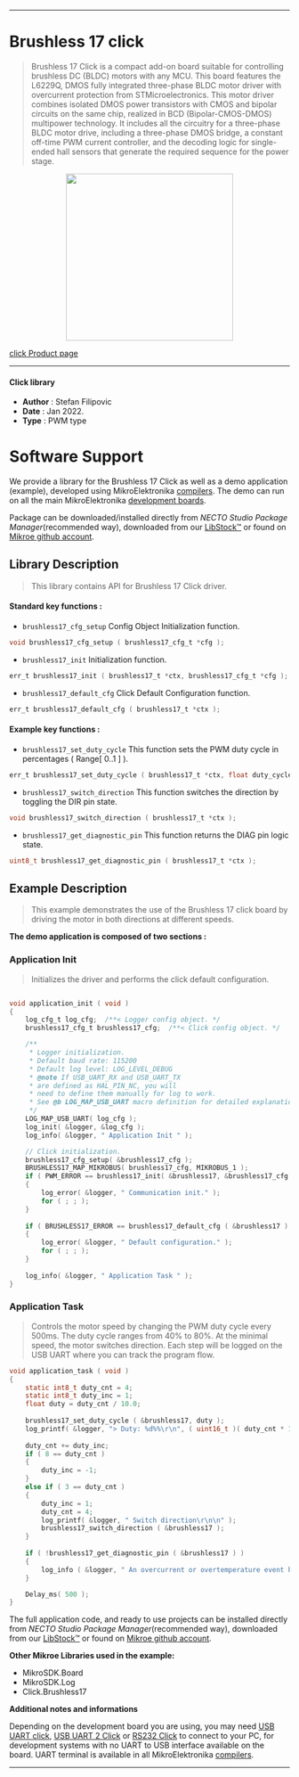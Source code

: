 
---
# Brushless 17 click

> Brushless 17 Click is a compact add-on board suitable for controlling brushless DC (BLDC) motors with any MCU. This board features the L6229Q, DMOS fully integrated three-phase BLDC motor driver with overcurrent protection from STMicroelectronics. This motor driver combines isolated DMOS power transistors with CMOS and bipolar circuits on the same chip, realized in BCD (Bipolar-CMOS-DMOS) multipower technology. It includes all the circuitry for a three-phase BLDC motor drive, including a three-phase DMOS bridge, a constant off-time PWM current controller, and the decoding logic for single-ended hall sensors that generate the required sequence for the power stage.

<p align="center">
  <img src="https://download.mikroe.com/images/click_for_ide/brushless17_click.png" height=300px>
</p>

[click Product page](https://www.mikroe.com/brushless-17-click)

---


#### Click library

- **Author**        : Stefan Filipovic
- **Date**          : Jan 2022.
- **Type**          : PWM type


# Software Support

We provide a library for the Brushless 17 Click
as well as a demo application (example), developed using MikroElektronika
[compilers](https://www.mikroe.com/necto-studio).
The demo can run on all the main MikroElektronika [development boards](https://www.mikroe.com/development-boards).

Package can be downloaded/installed directly from *NECTO Studio Package Manager*(recommended way), downloaded from our [LibStock&trade;](https://libstock.mikroe.com) or found on [Mikroe github account](https://github.com/MikroElektronika/mikrosdk_click_v2/tree/master/clicks).

## Library Description

> This library contains API for Brushless 17 Click driver.

#### Standard key functions :

- `brushless17_cfg_setup` Config Object Initialization function.
```c
void brushless17_cfg_setup ( brushless17_cfg_t *cfg );
```

- `brushless17_init` Initialization function.
```c
err_t brushless17_init ( brushless17_t *ctx, brushless17_cfg_t *cfg );
```

- `brushless17_default_cfg` Click Default Configuration function.
```c
err_t brushless17_default_cfg ( brushless17_t *ctx );
```

#### Example key functions :

- `brushless17_set_duty_cycle` This function sets the PWM duty cycle in percentages ( Range[ 0..1 ] ).
```c
err_t brushless17_set_duty_cycle ( brushless17_t *ctx, float duty_cycle );
```

- `brushless17_switch_direction` This function switches the direction by toggling the DIR pin state.
```c
void brushless17_switch_direction ( brushless17_t *ctx );
```

- `brushless17_get_diagnostic_pin` This function returns the DIAG pin logic state.
```c
uint8_t brushless17_get_diagnostic_pin ( brushless17_t *ctx );
```

## Example Description

> This example demonstrates the use of the Brushless 17 click board by driving the motor in both directions at different speeds.

**The demo application is composed of two sections :**

### Application Init

> Initializes the driver and performs the click default configuration.

```c

void application_init ( void )
{
    log_cfg_t log_cfg;  /**< Logger config object. */
    brushless17_cfg_t brushless17_cfg;  /**< Click config object. */

    /** 
     * Logger initialization.
     * Default baud rate: 115200
     * Default log level: LOG_LEVEL_DEBUG
     * @note If USB_UART_RX and USB_UART_TX 
     * are defined as HAL_PIN_NC, you will 
     * need to define them manually for log to work. 
     * See @b LOG_MAP_USB_UART macro definition for detailed explanation.
     */
    LOG_MAP_USB_UART( log_cfg );
    log_init( &logger, &log_cfg );
    log_info( &logger, " Application Init " );

    // Click initialization.
    brushless17_cfg_setup( &brushless17_cfg );
    BRUSHLESS17_MAP_MIKROBUS( brushless17_cfg, MIKROBUS_1 );
    if ( PWM_ERROR == brushless17_init( &brushless17, &brushless17_cfg ) )
    {
        log_error( &logger, " Communication init." );
        for ( ; ; );
    }
    
    if ( BRUSHLESS17_ERROR == brushless17_default_cfg ( &brushless17 ) )
    {
        log_error( &logger, " Default configuration." );
        for ( ; ; );
    }
    
    log_info( &logger, " Application Task " );
}

```

### Application Task

> Controls the motor speed by changing the PWM duty cycle every 500ms.
The duty cycle ranges from 40% to 80%. At the minimal speed, the motor switches direction.
Each step will be logged on the USB UART where you can track the program flow.

```c
void application_task ( void )
{
    static int8_t duty_cnt = 4;
    static int8_t duty_inc = 1;
    float duty = duty_cnt / 10.0;
    
    brushless17_set_duty_cycle ( &brushless17, duty );
    log_printf( &logger, "> Duty: %d%%\r\n", ( uint16_t )( duty_cnt * 10 ) );
    
    duty_cnt += duty_inc;
    if ( 8 == duty_cnt ) 
    {
        duty_inc = -1;
    }
    else if ( 3 == duty_cnt ) 
    {
        duty_inc = 1;
        duty_cnt = 4;
        log_printf( &logger, " Switch direction\r\n\n" );
        brushless17_switch_direction ( &brushless17 );
    }
    
    if ( !brushless17_get_diagnostic_pin ( &brushless17 ) )
    {
        log_info ( &logger, " An overcurrent or overtemperature event has occured " );
    }

    Delay_ms( 500 );
}
```

The full application code, and ready to use projects can be installed directly from *NECTO Studio Package Manager*(recommended way), downloaded from our [LibStock&trade;](https://libstock.mikroe.com) or found on [Mikroe github account](https://github.com/MikroElektronika/mikrosdk_click_v2/tree/master/clicks).

**Other Mikroe Libraries used in the example:**

- MikroSDK.Board
- MikroSDK.Log
- Click.Brushless17

**Additional notes and informations**

Depending on the development board you are using, you may need
[USB UART click](https://www.mikroe.com/usb-uart-click),
[USB UART 2 Click](https://www.mikroe.com/usb-uart-2-click) or
[RS232 Click](https://www.mikroe.com/rs232-click) to connect to your PC, for
development systems with no UART to USB interface available on the board. UART
terminal is available in all MikroElektronika
[compilers](https://shop.mikroe.com/compilers).

---
